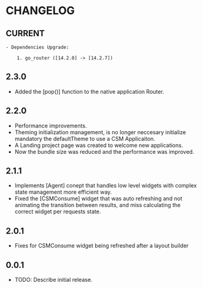 # CHANGELOG

## CURRENT

    - Dependencies Upgrade:

        1. go_router ([14.2.0] -> [14.2.7])

## 2.3.0

* Added the [pop()] function to the native application Router.

## 2.2.0

* Performance improvements.
* Theming initialization management, is no longer neccesary initialize mandatory the defaultTheme to use a CSM Applicaiton.
* A Landing project page was created to welcome new applications.
* Now the bundle size was reduced and the performance was improved.

## 2.1.1

* Implements [Agent] conept that handles low level widgets with complex state management more efficient way.
* Fixed the [CSMConsume] widget that was auto refreshing and not animating the transition between results, and miss calculating the correct widget per requests state.

## 2.0.1

* Fixes for CSMConsume widget being refreshed after a layout builder

## 0.0.1

* TODO: Describe initial release.
